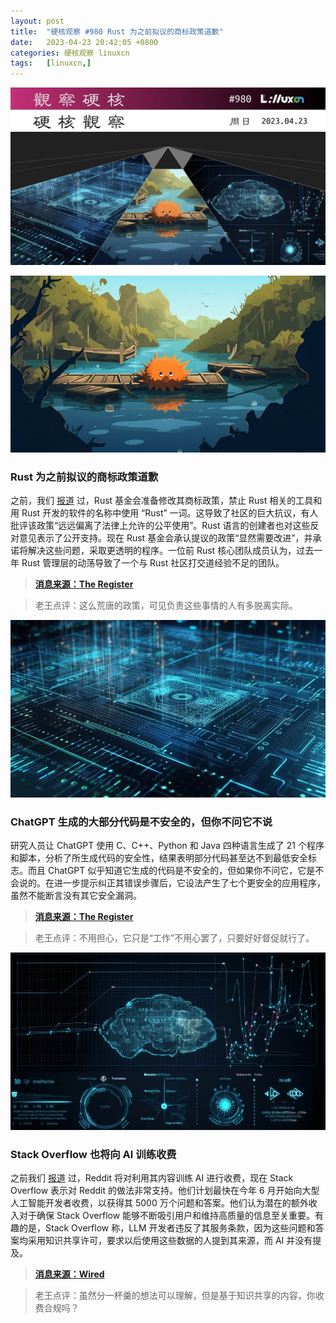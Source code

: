 ```yaml
---
layout: post
title:	"硬核观察 #980 Rust 为之前拟议的商标政策道歉"
date:	2023-04-23 20:42:05 +0800 
categories:	硬核观察 linuxcn 
tags:	[linuxcn,]
---
```



![](/Asserts/Images/album/202304/23/204104vaqrbmrko34inirq.jpg)


![](/Asserts/Images/album/202304/23/204114rlheie26ln9l2zrj.jpg)


### Rust 为之前拟议的商标政策道歉


之前，我们 [报道](/article-15716-1.html) 过，Rust 基金会准备修改其商标政策，禁止 Rust 相关的工具和用 Rust 开发的软件的名称中使用 “Rust” 一词。这导致了社区的巨大抗议，有人批评该政策“远远偏离了法律上允许的公平使用”。Rust 语言的创建者也对这些反对意见表示了公开支持。现在 Rust 基金会承认提议的政策“显然需要改进”，并承诺将解决这些问题，采取更透明的程序。一位前 Rust 核心团队成员认为，过去一年 Rust 管理层的动荡导致了一个与 Rust 社区打交道经验不足的团队。



> 
> **[消息来源：The Register](https://www.theregister.com/2023/04/17/rust_foundation_apologizes_trademark_policy/)**
> 
> 
> 



> 
> 老王点评：这么荒唐的政策，可见负责这些事情的人有多脱离实际。
> 
> 
> 


![](/Asserts/Images/album/202304/23/204148dqql00jt1bzstkq0.jpg)


### ChatGPT 生成的大部分代码是不安全的，但你不问它不说


研究人员让 ChatGPT 使用 C、C++、Python 和 Java 四种语言生成了 21 个程序和脚本，分析了所生成代码的安全性，结果表明部分代码甚至达不到最低安全标志。而且 ChatGPT 似乎知道它生成的代码是不安全的，但如果你不问它，它是不会说的。在进一步提示纠正其错误步骤后，它设法产生了七个更安全的应用程序，虽然不能断言没有其它安全漏洞。



> 
> **[消息来源：The Register](https://www.theregister.com/2023/04/21/chatgpt_insecure_code/)**
> 
> 
> 



> 
> 老王点评：不用担心，它只是“工作”不用心罢了，只要好好督促就行了。
> 
> 
> 


![](/Asserts/Images/album/202304/23/204130geg6yweyeoe072yg.jpg)


### Stack Overflow 也将向 AI 训练收费


之前我们 [报道](/article-15742-1.html) 过，Reddit 将对利用其内容训练 AI 进行收费，现在 Stack Overflow 表示对 Reddit 的做法非常支持。他们计划最快在今年 6 月开始向大型人工智能开发者收费，以获得其 5000 万个问题和答案。他们认为潜在的额外收入对于确保 Stack Overflow 能够不断吸引用户和维持高质量的信息至关重要。有趣的是，Stack Overflow 称，LLM 开发者违反了其服务条款，因为这些问题和答案均采用知识共享许可，要求以后使用这些数据的人提到其来源，而 AI 并没有提及。



> 
> **[消息来源：Wired](https://www.wired.com/story/stack-overflow-will-charge-ai-giants-for-training-data/)**
> 
> 
> 



> 
> 老王点评：虽然分一杯羹的想法可以理解，但是基于知识共享的内容，你收费合规吗？
> 
> 
>
